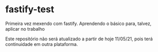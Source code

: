 # fastify-test
Primeira vez mexendo com fastify. Aprendendo o básico para, talvez, aplicar no trabalho

Este repositório não será atualizado a partir de hoje 11/05/21, pois terá continuidade em outra plataforma.
